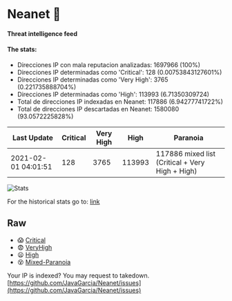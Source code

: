 # Neanet :hocho:
#### Threat intelligence feed
#### The stats:

- Direcciones IP con mala reputacion analizadas: 1697966 (100%)
- Direcciones IP determinadas como 'Critical':  128 (0.00753843127601%)
- Direcciones IP determinadas como 'Very High':  3765 (0.221735888704%)
- Direcciones IP determinadas como 'High':  113993 (6.71350309724)
- Total de direcciones IP indexadas en Neanet:  117886 (6.94277741722%)
- Total de direcciones IP descartadas en Neanet:  1580080 (93.0572225828%)

| Last Update | Critical | Very High | High | Paranoia |
| --- | --- | --- | --- | --- |
| 2021-02-01 04:01:51 | 128 | 3765 | 113993 | 117886 mixed list (Critical + Very High + High)|

![Stats](https://docs.google.com/spreadsheets/d/e/2PACX-1vSnaNMIXVabIpDJjufMlzH7poXnshF3mgd8Is1g9ytUEzVsP5my4Trn8f-xkoLLQ38xpL3HtmUexLo6/pubchart?oid=501124687&format=image)

For the historical stats go to: [link](/stats.csv)
## Raw
- :scream: [Critical](https://raw.githubusercontent.com/JavaGarcia/Neanet/master/blacklists/neanet_critical.txt)
- :fearful: [VeryHigh](https://raw.githubusercontent.com/JavaGarcia/Neanet/master/blacklists/neanet_veryHigh.txtt)
- :frowning: [High](https://raw.githubusercontent.com/JavaGarcia/Neanet/master/blacklists/neanet_high.txt)
- :dizzy_face: [Mixed-Paranoia](https://raw.githubusercontent.com/JavaGarcia/Neanet/master/blacklists/neanet_all.txt)


Your IP is indexed? You may request to takedown. [https://github.com/JavaGarcia/Neanet/issues](https://github.com/JavaGarcia/Neanet/issues)


































































































































































































































































































































































































































































































































































































































































































































































































































































































































































































































































































































































































































































































































































































































































































































































































































































































































































































































































































































































































































































































































































































































































































































































































































































































































































































































































































































































































































































































































































































































































































































































































































































































































































































































































































































































































































































































































































































































































































































































































































